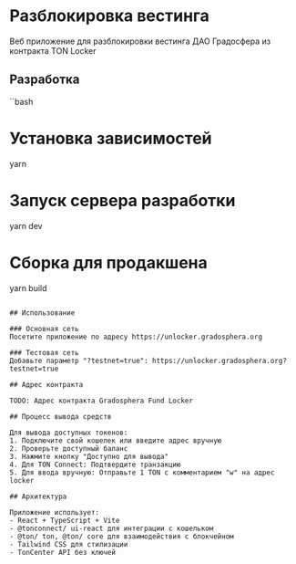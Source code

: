 # Разблокировка вестинга

Веб приложение для разблокировки вестинга ДАО Градосфера из контракта TON Locker

## Разработка

``bash

# Установка зависимостей

yarn

# Запуск сервера разработки

yarn dev

# Сборка для продакшена

yarn build

```

## Использование

### Основная сеть
Посетите приложение по адресу https://unlocker.gradosphera.org

### Тестовая сеть
Добавьте параметр "?testnet=true": https://unlocker.gradosphera.org?testnet=true

## Адрес контракта

TODO: Адрес контракта Gradosphera Fund Locker

## Процесс вывода средств

Для вывода доступных токенов:
1. Подключите свой кошелек или введите адрес вручную
2. Проверьте доступный баланс
3. Нажмите кнопку "Доступно для вывода"
4. Для TON Connect: Подтвердите транзакцию
5. Для ввода вручную: Отправьте 1 TON с комментарием "w" на адрес locker

## Архитектура

Приложение использует:
- React + TypeScript + Vite
- @tonconnect/ ui-react для интеграции с кошельком
- @ton/ ton, @ton/ core для взаимодействия с блокчейном
- Tailwind CSS для стилизации
- TonCenter API без ключей
```
